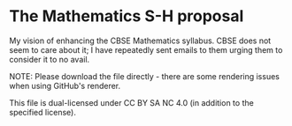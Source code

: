 # The Mathematics S-H proposal
My vision of enhancing the CBSE Mathematics syllabus. CBSE does not seem to care about it; I have repeatedly sent emails to them urging them to consider it to no avail.

NOTE: Please download the file directly - there are some rendering issues when using GitHub's renderer.

This file is dual-licensed under CC BY SA NC 4.0 (in addition to the specified license).
